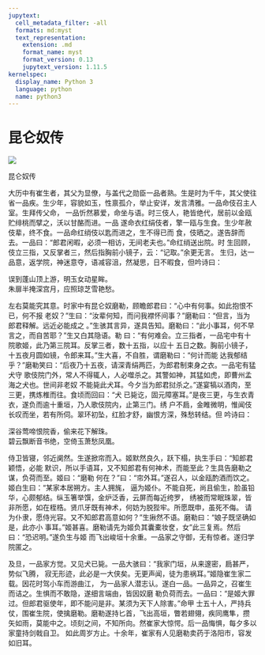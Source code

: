 ```yaml
---
jupytext:
  cell_metadata_filter: -all
  formats: md:myst
  text_representation:
    extension: .md
    format_name: myst
    format_version: 0.13
    jupytext_version: 1.11.5
kernelspec:
  display_name: Python 3
  language: python
  name: python3
---
```

# 昆仑奴传

![](image/cover.jpg)

昆仑奴传

大历中有崔生者，其父为显僚，与盖代之勋臣一品者熟。生是时为千牛，其父使往
省一品疾。生少年，容貌如玉，性禀孤介，举止安详，发言清雅。一品命伎召主人室。生拜传父命，
一品忻然慕爱，命坐与语。时三伎人，艳皆绝代，居前以金瓯贮绯桃而擘之，沃以甘酪而进。一品
遂命衣红绢伎者，擎一瓯与生食。生少年赦伎辈，终不食。一品命红绡伎以匙而进之，生不得已而
食，伎晒之。遂告辞而去。一品曰：“郎君闲暇，必须一相访，无间老夫也。”命红绡送出院。时
生回顾，伎立三指，又反掌者三，然后指胸前小镜子，云：“记取。”余更无言。
生归，达一品意，返学院，神迷意夺，语减容沮，然凝思，日不暇食，但吟诗曰：

误到蓬山顶上游，明玉女动星眸。\
朱扉半掩深宫月，应照琼芝雪艳愁。

左右莫能究其意。时家中有昆仑奴磨勒，顾瞻郎君曰：“心中有何事。如此抱恨不已，何不报
老奴？”生曰：“汝辈何知，而问我襟怀间事？”磨勒曰：“但言，当为郎君释解。远近必能成之
。”生骇其言异，遂具告知。磨勒曰：“此小事耳，何不早言之，而自苦耶？”生又白其隐语。勒
曰：“有何难会。立三指者，一品宅中有十院歌姬，此乃第三院耳。反掌三者，数十五指，以应十
五日之数。胸前小镜子，十五夜月圆如镜，令郎来耳。”生大喜，不自胜，谓磨勒曰：“何计而能
达我郁结乎？”磨勒笑曰：“后夜乃十五夜，请深青绢两匹，为郎君制束身之衣。一品宅有猛犬守
歌伎院门外，常人不得辄人，人必噬杀之。其警如神，其猛如虎，即曹州孟海之犬也。世间非老奴
不能毙此犬耳。今夕当为郎君挝杀之。”遂宴犒以酒肉，至三更，携炼椎而往。食顷而回曰：“犬
已毙讫，固元障塞耳。”是夜三更，与生衣青衣，遂负而逾十重垣，乃人歌伎院内，止第三门。绣
户不扃，金睢微明，惟闻伎长叹而坐，若有所伺。翠环初坠，红脸才舒，幽恨方深，殊愁转结。但
吟诗曰：

深谷莺啼恨院香，偷来花下解珠。\
碧云飘断音书绝，空倚玉萧愁凤凰。

侍卫皆寝，邻近阒然。生遂掀帘而入。姬默然良久，跃下榻，执生手曰：“知郎君颖悟，必能
默识，所以手语耳，又不知郎君有何神术，而能至此？生具告磨勒之谋，负荷而至。姬曰：“磨勒
何在？”曰：“帘外耳。”遂召人，以金瓯酌酒而饮之。姬白生曰：“某家本居朔方。主人拥旄，
逼为姬仆。不能自死，尚且偷生，脸虽铅华，心颇郁结。纵玉箸举馔，金炉泛香，云屏而每近绔罗，
绣被而常眠珠翠，皆非所愿，如在桎梏。贤爪牙既有神术，何妨为脱狴牢。所愿既申，虽死不侮。
请为仆隶，愿侍光容。又不知郎君高意如何？”生揪然不语。磨勒曰：“娘子既坚确如是，此亦小
事耳。”姬甚喜。磨勒请先为姬负其囊橐妆奁，女”此三复焉。然后曰：“恐迟明。”遂负生与姬
而飞出峻垣十余重。一品家之守御，无有惊者。遂归学院匿之。

及旦，一品家方觉。又见犬已毙。一品大骇曰：“我家门垣，从来邃密，扃甚严，势似飞腾，
寂无形迹，此必是一大侠矣。无更声闻，徒为患祸耳。”姬隐崔生家二载。因花时驾小车而游曲江，
为一品家人潜志认。遂白一品。一品异之，召崔生而诘之。生惧而不敢隐，遂细言端由，皆因奴磨
勒负荷而去。一品曰：“是姬大罪过。但郎君驱使年，即不能问是非。某须为天下人除害。”命甲
士五十人，严持兵仗，围崔生院，使擒磨勒。磨勒遂持匕首，飞出高垣，瞥若翅翎，疾同鹰隼，攒
矢如雨，莫能中之。顷刻之间，不知所向。然崔家大惊愕。后一品悔惧，每夕多以家童持剑戟自卫。
如此周岁方止。十余年，崔家有人见磨勒卖药于洛阳市，容发如旧耳。


